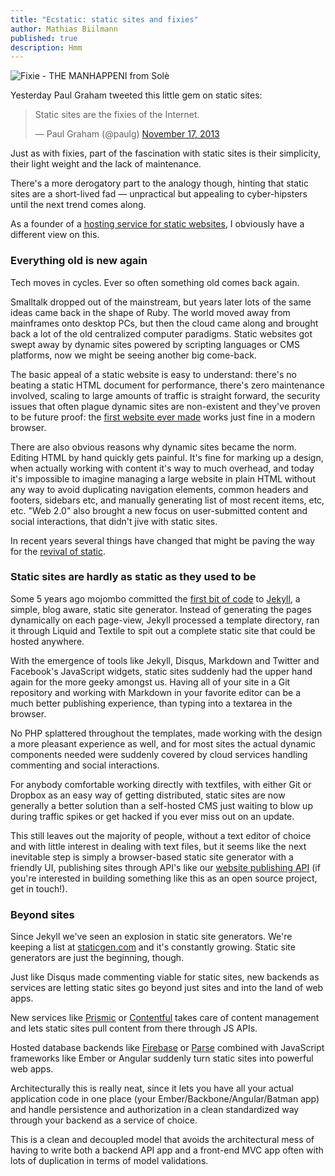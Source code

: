```yaml
---
title: "Ecstatic: static sites and fixies"
author: Mathias Biilmann
published: true
description: Hmm
---
```


![Fixie - THE MANHAPPENI from Solè](/img/posts/fixie.jpg)

Yesterday Paul Graham tweeted this little gem on static sites:

<blockquote class="twitter-tweet"><p>Static sites are the fixies of the Internet.</p>&mdash; Paul Graham (@paulg) <a href="https://twitter.com/paulg/statuses/402205795552489472">November 17, 2013</a></blockquote>

Just as with fixies, part of the fascination with static sites is their simplicity, their light weight and the lack of maintenance.

There's a more derogatory part to the analogy though, hinting that static sites are a short-lived fad — unpractical but appealing to cyber-hipsters until the next trend comes along.

As a founder of a [hosting service for static websites](https://www.bitballoon.com), I obviously have a different view on this.

### Everything old is new again

Tech moves in cycles. Ever so often something old comes back again.

Smalltalk dropped out of the mainstream, but years later lots of the same ideas came back in the shape of Ruby. The world moved away from mainframes onto desktop PCs, but then the cloud came along and brought back a lot of the old centralized computer paradigms. Static websites got swept away by dynamic sites powered by scripting languages or CMS platforms, now we might be seeing another big come-back.

The basic appeal of a static website is easy to understand: there's no beating a static HTML document for performance, there's zero maintenance involved, scaling to large amounts of traffic is straight forward, the security issues that often plague dynamic sites are non-existent and they've proven to be future proof: the [first website ever made](http://www.w3.org/History/19921103-hypertext/hypertext/WWW/TheProject.html) works just fine in a modern browser.

There are also obvious reasons why dynamic sites became the norm. Editing HTML by hand quickly gets painful. It's fine for marking up a design, when actually working with content it's way to much overhead, and today it's impossible to imagine managing a large website in plain HTML without any way to avoid duplicating navigation elements, common headers and footers, sidebars etc, and manually generating list of most recent items, etc, etc. "Web 2.0" also brought a new focus on user-submitted content and social interactions, that didn't jive with static sites.

In recent years several things have changed that might be paving the way for the [revival of static](http://carrot.is/coding/static).

### Static sites are hardly as static as they used to be

Some 5 years ago mojombo committed the [first bit of code](https://github.com/mojombo/jekyll/commit/d189e05d236769c1e5594af9db4d6eacb86fc16e) to [Jekyll](https://github.com/mojombo/jekyll), a simple, blog aware, static site generator. Instead of generating the pages dynamically on each page-view, Jekyll processed a template directory, ran it through Liquid and Textile to spit out a complete static site that could be hosted anywhere.

With the emergence of tools like Jekyll, Disqus, Markdown and Twitter and Facebook's JavaScript widgets, static sites suddenly had the upper hand again for the more geeky amongst us. Having all of your site in a Git repository and working with Markdown in your favorite editor can be a much better publishing experience, than typing into a textarea in the browser.

No PHP splattered throughout the templates, made working with the design a more pleasant experience as well, and for most sites the actual dynamic components needed were suddenly covered by cloud services handling commenting and social interactions.

For anybody comfortable working directly with textfiles, with either Git or Dropbox as an easy way of getting distributed, static sites are now generally a better solution than a self-hosted CMS just waiting to blow up during traffic spikes or get hacked if you ever miss out on an update.

This still leaves out the majority of people, without a text editor of choice and with little interest in dealing with text files, but it seems like the next inevitable step is simply a browser-based static site generator with a friendly UI, publishing sites through API's like our [website publishing API](https://www.bitballoon.com/docs/api) (if you're interested in building something like this as an open source project, get in touch!).

### Beyond sites

Since Jekyll we've seen an explosion in static site generators. We're keeping a list at [staticgen.com](http://staticgen.com/) and it's constantly growing. Static site generators are just the beginning, though.

Just like Disqus made commenting viable for static sites, new backends as services are letting static sites go beyond just sites and into the land of web apps.

New services like [Prismic](https://prismic.io/) or [Contentful](https://www.contentful.com/) takes care of content management and lets static sites pull content from there through JS APIs.

Hosted database backends like [Firebase](https://www.firebase.com/) or [Parse](https://parse.com/) combined with JavaScript frameworks like Ember or Angular suddenly   turn static sites into powerful web apps.

Architecturally this is really neat, since it lets you have all your actual application code in one place (your Ember/Backbone/Angular/Batman app) and handle persistence and authorization in a clean standardized way through your backend as a service of choice.

This is a clean and decoupled model that avoids the architectural mess of having to write both a backend API app and a front-end MVC app often with lots of duplication in terms of model validations.